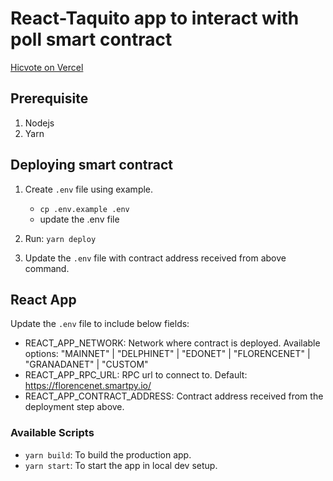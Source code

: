 # React-Taquito app to interact with poll smart contract

[Hicvote on Vercel](https://hicvote.vercel.app/)

## Prerequisite

1. Nodejs
2. Yarn

## Deploying smart contract

1. Create `.env` file using example.

   - `cp .env.example .env`
   - update the .env file

2. Run: `yarn deploy`
3. Update the `.env` file with contract address received from above command.

## React App

Update the `.env` file to include below fields:

- REACT_APP_NETWORK: Network where contract is deployed. Available options: "MAINNET" | "DELPHINET" | "EDONET" | "FLORENCENET" | "GRANADANET" | "CUSTOM"
- REACT_APP_RPC_URL: RPC url to connect to. Default: https://florencenet.smartpy.io/
- REACT_APP_CONTRACT_ADDRESS: Contract address received from the deployment step above.

### Available Scripts

- `yarn build`: To build the production app.
- `yarn start`: To start the app in local dev setup.
